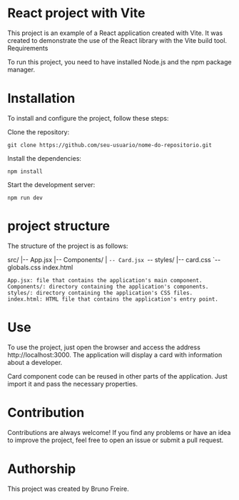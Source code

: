 # React project with Vite

This project is an example of a React application created with Vite. It was created to demonstrate the use of the React library with the Vite build tool.
Requirements

To run this project, you need to have installed Node.js and the npm package manager.

# Installation

To install and configure the project, follow these steps:

Clone the repository:

    git clone https://github.com/seu-usuario/nome-do-repositorio.git

Install the dependencies:

    npm install

Start the development server:

    npm run dev

# project structure

The structure of the project is as follows:

src/
|-- App.jsx
|-- Components/
|   `-- Card.jsx
`-- styles/
    |-- card.css
    `-- globals.css
index.html

    App.jsx: file that contains the application's main component.
    Components/: directory containing the application's components.
    styles/: directory containing the application's CSS files.
    index.html: HTML file that contains the application's entry point.

# Use

To use the project, just open the browser and access the address http://localhost:3000. The application will display a card with information about a developer.

Card component code can be reused in other parts of the application. Just import it and pass the necessary properties.

# Contribution

Contributions are always welcome! If you find any problems or have an idea to improve the project, feel free to open an issue or submit a pull request.

# Authorship

This project was created by Bruno Freire.
